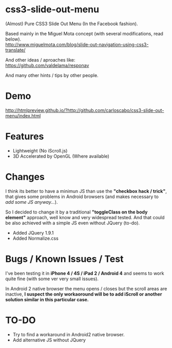 css3-slide-out-menu
===================

(Almost) Pure CSS3 Slide Out Menu (In the Facebook fashion).

Based mainly in the Miguel Mota concept (with several modifications, read below).  
<http://www.miguelmota.com/blog/slide-out-navigation-using-css3-translate/>

And other ideas / aproaches like:  
<https://github.com/valdelama/responav>

And many other hints / tips by other people.

Demo
====

<http://htmlpreview.github.io/?http://github.com/carloscabo/css3-slide-out-menu/index.html>

Features
========

- Lightweight (No iScroll.js)
- 3D Accelerated by OpenGL (Where available)

Changes
=======

I think its better to have a minimun JS than use the **"checkbox hack / trick"**, that gives some problems in Android browsers (and makes necessary to _add some JS anyway..._).

So I decided to change it by a traditional **"toggleClass on the body element"** approach, well know and very widespread tested. And that could be also achieved with a simple JS even without JQuery (to-do).

- Added JQuery 1.9.1
- Added Normalize.css

Bugs / Known Issues / Test
==========================

I've been testing it in **iPhone 4 / 4S / iPad 2 / Android 4** and seems to work quite fine (with some ver very small issues).

In Android 2 native browser the menu opens / closes but the scroll areas are inactive, **I suspect the only workaoround will be to add iScroll or another solution similar in this particular case.**

TO-DO
=====

- Try to find a workaround in Android2 native browser.
- Add alternative JS without JQuery
